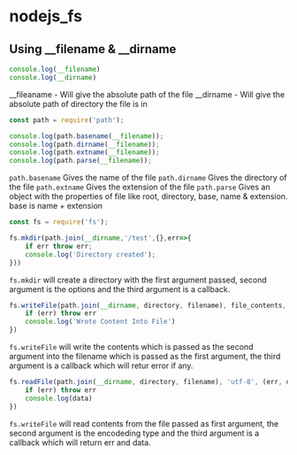 # nodejs_fs

## Using __filename & __dirname

```js
console.log(__filename)
console.log(__dirname)
```

__fileaname - Will give the absolute path of the file
__dirname - Will give the absolute path of directory the file is in


```js
const path = require('path');

console.log(path.basename(__filename));
console.log(path.dirname(__filename));
console.log(path.extname(__filename));
console.log(path.parse(__filename));
```

`path.basename` Gives the name of the file
`path.dirname`  Gives the directory of the file
`path.extname` Gives the extension of the file
`path.parse` Gives an object with the properties of file like root, directory, base, name & extension. base is name + extension 


```js
const fs = require('fs');

fs.mkdir(path.join(__dirname,'/test',{},err=>{
    if err throw err;
    console.log('Directory created');
}))
```

`fs.mkdir` will create a directory with the first argument passed, second argument is the options and the third argument is a callback.

```js
fs.writeFile(path.join(__dirname, directory, filename), file_contents, (err) => {
    if (err) throw err
    console.log('Wrote Content Into File')
})
```
`fs.writeFile` will write the contents which is passed as the second argument into the filename which is passed as the first argument, the third argument is a callback which will retur error if any.


```js
fs.readFile(path.join(__dirname, directory, filename), 'utf-8', (err, data) => {
    if (err) throw err
    console.log(data)
})
```
`fs.writeFile` will read contents from the file passed as first argument, the second argument is the encodeding type  and the third argument is a callback which will return err and data.